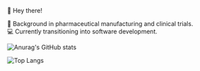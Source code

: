 🚀  Hey there!



💊 Background in pharmaceutical manufacturing and clinical trials.  
💻 Currently transitioning into software development.


![Anurag's GitHub stats](https://github-readme-stats.vercel.app/api?username=opansida)


![Top Langs](https://github-readme-stats.vercel.app/api/top-langs/?username=opansida)
